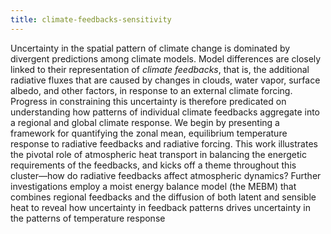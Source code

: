 ```yaml
---
title: climate-feedbacks-sensitivity 
---
```


<!-- A 75-100 word paragraph describing the motivation behind these projects -->

Uncertainty in the spatial pattern of climate change is dominated by divergent predictions among climate models. Model differences are closely linked to their representation of *climate feedbacks*, that is, the additional radiative fluxes that are caused by changes in clouds, water vapor, surface albedo, and other factors, in response to an external climate forcing. Progress in constraining this uncertainty is therefore predicated on understanding how patterns of individual climate feedbacks aggregate into a regional and global climate response. We begin by presenting a framework for quantifying the zonal mean, equilibrium temperature response to radiative feedbacks and radiative forcing. This work illustrates the pivotal role of atmospheric heat transport in balancing the energetic requirements of the feedbacks, and kicks off a theme throughout this cluster—how do radiative feedbacks affect atmospheric dynamics? Further investigations employ a moist energy balance model (the MEBM) that combines regional feedbacks and the diffusion of both latent and sensible heat to reveal how uncertainty in feedback patterns drives uncertainty in the patterns of temperature response 

